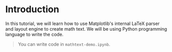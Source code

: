 # Introduction

In this tutorial, we will learn how to use Matplotlib's internal LaTeX parser and layout engine to create math text. We will be using Python programming language to write the code.

> You can write code in `mathtext-demo.ipynb`.

